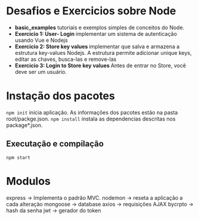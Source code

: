 # Desafios e Exercicios sobre Node

<ul>
    <li><strong>basic_examples</strong> tutoriais e exemplos simples de conceitos do Node. </li> 
    <li><strong>Exercicio 1: User- Login </strong>  implementar um sistema de autenticação usando Vue e Nodejs</li>  
    <li><strong>Exercicio 2: Store key values </strong>  implementar que salva e armazena a estrutura key-values Nodejs. A estrutura permite adicionar unique keys, editar as chaves, busca-las e remove-las</li> 
    <li><strong>Exercicio 3: Login to Store key values </strong> Antes de entrar no Store, você deve ser um usuário.</li> 
</ul>

# Instação dos pacotes
```npm init``` inicia aplicação. As informações dos pacotes estão na pasta root/packge.json.
```npm install``` instala as dependencias descritas nos package*.json.

## Executação e compilação
```npm start```

# Modulos
express -> Implementa o padrão MVC.
nodemon -> reseta a aplicação a cada alteração
mongoose -> database
axios -> requisições AJAX
bycrpto -> hash da senha
jwt -> gerador do token
